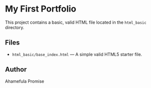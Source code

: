 # My First Portfolio

This project contains a basic, valid HTML file located in the `html_basic` directory.

## Files

- `html_basic/base_index.html` — A simple valid HTML5 starter file.

## Author

Ahamefula Promise
